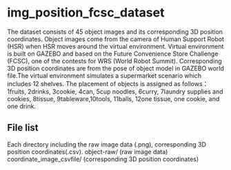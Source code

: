 # img_position_fcsc_dataset

The dataset consists of 45 object images and its corresponding 3D position coordinates. Object images come from the camera of Human Support Robot (HSR) when HSR moves around the virtual environment. Virtual environment is built on GAZEBO and based on the Future Convenience Store Challenge (FCSC), one of the contests for WRS (World Robot Summit). Corresponding 3D position coordinates are from the pose of object model in GAZEBO world file.The virtual environment simulates a supermarket scenario which includes 12 shelves. The placement of objects is assigned as follows：1fruits, 2drinks, 3cookie, 4can, 5cup noodles, 6curry, 7laundry supplies and cookies, 8tissue, 9tableware,10tools, 11balls, 12one tissue, one cookie, and one drink. 

## File list
Each directory including the raw image data (.png), corresponding 3D position coordinates(.csv).
object-raw/ (raw image data)
coordinate_image_csvfile/ (corresponding 3D position coordinates)
